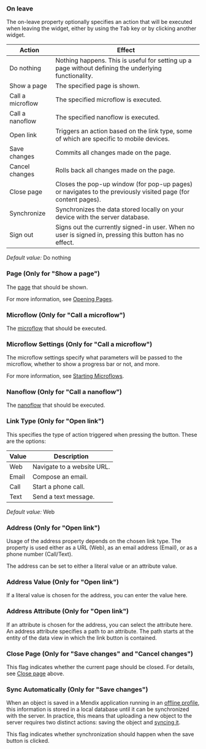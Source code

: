 ### On leave

The on-leave property optionally specifies an action that will be executed when leaving the widget, either by using the <kbd>Tab</kbd> key or by clicking another widget.

| Action | Effect |
| --- | --- |
| Do nothing | Nothing happens. This is useful for setting up a page without defining the underlying functionality. |
| Show a page | The specified page is shown. |
| Call a microflow | The specified microflow is executed. |
| Call a nanoflow | The specified nanoflow is executed. |
| Open link | Triggers an action based on the link type, some of which are specific to mobile devices. |
| Save changes | Commits all changes made on the page.  |
| Cancel changes | Rolls back all changes made on the page. |
| Close page | Closes the pop-up window (for pop-up pages) or navigates to the previously visited page (for content pages). |
| Synchronize | Synchronizes the data stored locally on your device with the server database. |
| Sign out | Signs out the currently signed-in user. When no user is signed in, pressing this button has no effect. |

_Default value:_ Do nothing

### Page (Only for "Show a page")

The [page](page) that should be shown.

For more information, see [Opening Pages](opening-pages).

### Microflow (Only for "Call a microflow")

The [microflow](microflow) that should be executed.

### Microflow Settings (Only for "Call a microflow")

The microflow settings specify what parameters will be passed to the microflow, whether to show a progress bar or not, and more.

For more information, see [Starting Microflows](starting-microflows).

### Nanoflow (Only for "Call a nanoflow")

The [nanoflow](nanoflow) that should be executed.

### Link Type (Only for "Open link")

This specifies the type of action triggered when pressing the button. These are the options:

| Value | Description |
| --- | --- |
| Web | Navigate to a website URL. |
| Email | Compose an email. |
| Call | Start a phone call. |
| Text | Send a text message. |

_Default value:_ Web

### Address (Only for "Open link")

Usage of the address property depends on the chosen link type. The property is used either as a URL (Web), as an email address (Email), or as a phone number (Call/Text).

The address can be set to either a literal value or an attribute value.

### Address Value (Only for "Open link")

If a literal value is chosen for the address, you can enter the value here.

### Address Attribute (Only for "Open link")

If an attribute is chosen for the address, you can select the attribute here. An address attribute specifies a path to an attribute. The path starts at the entity of the data view in which the link button is contained.

### Close Page (Only for "Save changes" and "Cancel changes")

This flag indicates whether the current page should be closed. For details, see [Close page](#OnClick) above.

### Sync Automatically (Only for "Save changes")

When an object is saved in a Mendix application running in an [offline profile](hybrid-phone-profile), this information is stored in a local database until it can be synchronized with the server. In practice, this means that uploading a new object to the server requires two distinct actions: saving the object and [syncing it](offline#synchronization).

This flag indicates whether synchronization should happen when the save button is clicked.
